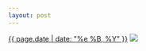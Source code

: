 ```yaml
---
layout: post
---
```


<p>
  <time><a href="/453">{{ page.date | date: "%e %B, %Y" }}</a></time>
  <a href="/453"><img src="{{ site.assets_url }}/453.jpg"/></a>
</p>
